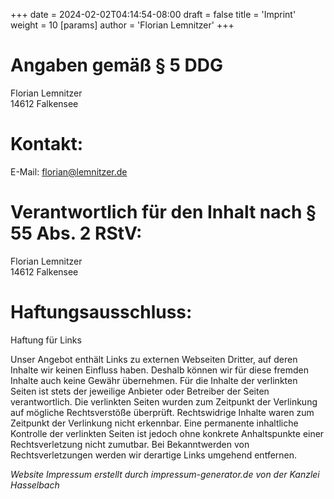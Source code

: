 +++
date = 2024-02-02T04:14:54-08:00
draft = false
title = 'Imprint'
weight = 10
[params]
  author = 'Florian Lemnitzer'
+++
# Angaben gemäß § 5 DDG

Florian Lemnitzer\
14612 Falkensee

# Kontakt:
E-Mail: florian@lemnitzer.de

# Verantwortlich für den Inhalt nach § 55 Abs. 2 RStV:
Florian Lemnitzer\
14612 Falkensee

# Haftungsausschluss:

Haftung für Links

Unser Angebot enthält Links zu externen Webseiten Dritter, auf deren Inhalte wir keinen Einfluss haben. Deshalb können wir für diese fremden Inhalte auch keine Gewähr übernehmen. Für die Inhalte der verlinkten Seiten ist stets der jeweilige Anbieter oder Betreiber der Seiten verantwortlich. Die verlinkten Seiten wurden zum Zeitpunkt der Verlinkung auf mögliche Rechtsverstöße überprüft. Rechtswidrige Inhalte waren zum Zeitpunkt der Verlinkung nicht erkennbar. Eine permanente inhaltliche Kontrolle der verlinkten Seiten ist jedoch ohne konkrete Anhaltspunkte einer Rechtsverletzung nicht zumutbar. Bei Bekanntwerden von Rechtsverletzungen werden wir derartige Links umgehend entfernen.


*Website Impressum erstellt durch impressum-generator.de von der Kanzlei Hasselbach*
